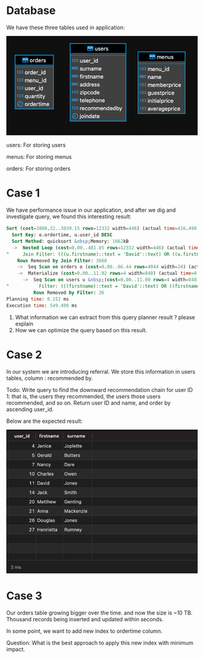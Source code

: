 # Database
We have these three tables used in application:

![img.png](img.png)

users: For storing users

menus: For storing menus

orders: For storing orders



# Case 1
We have performance issue in our application, and after we dig and investigate query, we found this interesting result:


```sql
Sort (cost=3808.32..3839.15 rows=12332 width=446) (actual time=416.490..481.491 rows=16352 loops=1)
  Sort Key: o.ordertime, u.user_id DESC
  Sort Method: quicksort &nbsp;Memory: 1662kB
  ->  Nested Loop (cost=0.00..481.85 rows=12332 width=446) (actual time=0.136..316.869 rows=16352 loops=1)
"     Join Filter: (((u.firstname)::text = 'David'::text) OR ((u.firstname)::text = 'Smith'::text) OR ((u.surname)::text = 'Farrell'::text) OR (((u.surname)::text = 'Tracy'::text) AND (u.user_id = o.user_id)))"
    Rows Removed by Join Filter: 3868
    ->  Seq Scan on orders o (cost=0.00..66.44 rows=4044 width=24) (actual time=0.027..16.957 rows=4044 loops=1)
    ->  Materialize (cost=0.00..11.02 rows=4 width=840) (actual time=0.004..0.025 rows=5 loops=4044)
      ->  Seq Scan on users u &nbsp;(cost=0.00..11.00 rows=4 width=840) (actual time=0.015..0.068 rows=5 loops=1)
"           Filter: (((firstname)::text = 'David'::text) OR ((firstname)::text = 'Smith'::text) OR ((surname)::text = 'Farrell'::text) OR ((surname)::text = 'Tracy'::text))"
          Rows Removed by Filter: 26
Planning time: 0.152 ms
Execution time: 549.490 ms
```

1. What information we can extract from this query planner result ? please explain
2. How we can optimize the query based on this result.


# Case 2
In our system we are introducing referral. We store this information in users tables, column : recommended by.

Todo: Write query to find the downward recommendation chain for user ID 1: that is, the users they recommended, the users those users recommended, and so on. Return user ID and name, and order by ascending user_id.

Below are the expected result:

![img_1.png](img_1.png)

# Case 3
Our orders table growing bigger over the time. and now the size is ~10 TB. Thousand records being inserted and updated within seconds.

In some point, we want to add new index to ordertime column.

Question: What is the best approach to apply this new index with minimum impact.
